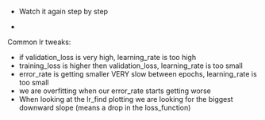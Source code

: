 - Watch it again step by step

- 

Common lr tweaks:
- if validation_loss is very high, learning_rate is too high
- training_loss is higher then validation_loss, learning_rate is too small
- error_rate is getting smaller VERY slow between epochs, learning_rate is too small
- we are overfitting when our error_rate starts getting worse
- When looking at the lr_find plotting we are looking for the biggest downward slope (means a drop in the loss_function)
  
